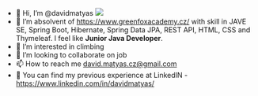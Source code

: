 - 👋 Hi, I’m @davidmatyas <a href="https://www.codewars.com/users/davidmatyas"><img src="https://www.codewars.com/users/davidmatyas/badges/micro"></a>
- 🌱 I’m absolvent of https://www.greenfoxacademy.cz/  with skill in JAVE SE, Spring Boot, Hibernate, Spring Data JPA, REST API, HTML, CSS and Thymeleaf. I feel like **Junior Java Developer**.
- 👀 I’m interested in climbing 
- 💞️ I’m looking to collaborate on job
- 📫 How to reach me david.matyas.cz@gmail.com 
- 🧠 You can find my previous experience at LinkedIN - https://www.linkedin.com/in/davidmatyas/


<!---
davidmatyas/davidmatyas is a ✨ special ✨ repository because its `README.md` (this file) appears on your GitHub profile.
You can click the Preview link to take a look at your changes.
--->

